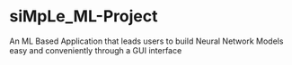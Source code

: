 # siMpLe_ML-Project
 An ML Based Application that leads users to build Neural Network Models easy and conveniently through a GUI interface 
